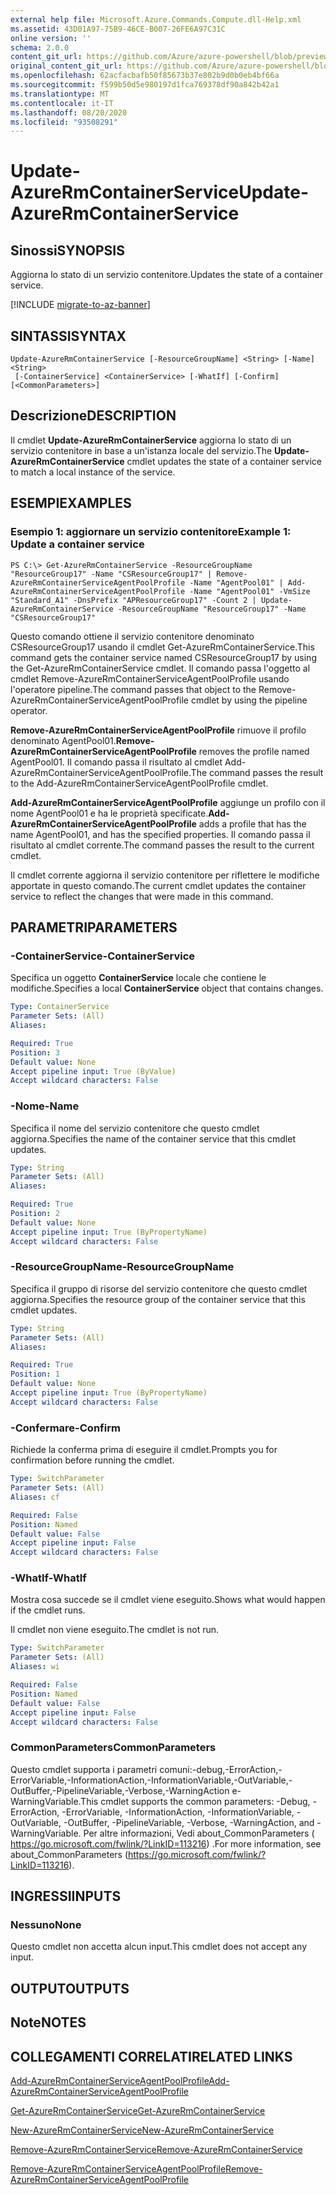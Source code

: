 ```yaml
---
external help file: Microsoft.Azure.Commands.Compute.dll-Help.xml
ms.assetid: 43D01A97-75B9-46CE-B007-26FE6A97C31C
online version: ''
schema: 2.0.0
content_git_url: https://github.com/Azure/azure-powershell/blob/preview/src/ResourceManager/Compute/Stack/Commands.Compute/help/Update-AzureRmContainerService.md
original_content_git_url: https://github.com/Azure/azure-powershell/blob/preview/src/ResourceManager/Compute/Stack/Commands.Compute/help/Update-AzureRmContainerService.md
ms.openlocfilehash: 62acfacbafb50f85673b37e802b9d0b0eb4bf66a
ms.sourcegitcommit: f599b50d5e980197d1fca769378df90a842b42a1
ms.translationtype: MT
ms.contentlocale: it-IT
ms.lasthandoff: 08/20/2020
ms.locfileid: "93508291"
---
```

# <span data-ttu-id="c3beb-101">Update-AzureRmContainerService</span><span class="sxs-lookup"><span data-stu-id="c3beb-101">Update-AzureRmContainerService</span></span>

## <span data-ttu-id="c3beb-102">Sinossi</span><span class="sxs-lookup"><span data-stu-id="c3beb-102">SYNOPSIS</span></span>
<span data-ttu-id="c3beb-103">Aggiorna lo stato di un servizio contenitore.</span><span class="sxs-lookup"><span data-stu-id="c3beb-103">Updates the state of a container service.</span></span>

[!INCLUDE [migrate-to-az-banner](../../includes/migrate-to-az-banner.md)]

## <span data-ttu-id="c3beb-104">SINTASSI</span><span class="sxs-lookup"><span data-stu-id="c3beb-104">SYNTAX</span></span>

```
Update-AzureRmContainerService [-ResourceGroupName] <String> [-Name] <String>
 [-ContainerService] <ContainerService> [-WhatIf] [-Confirm] [<CommonParameters>]
```

## <span data-ttu-id="c3beb-105">Descrizione</span><span class="sxs-lookup"><span data-stu-id="c3beb-105">DESCRIPTION</span></span>
<span data-ttu-id="c3beb-106">Il cmdlet **Update-AzureRmContainerService** aggiorna lo stato di un servizio contenitore in base a un'istanza locale del servizio.</span><span class="sxs-lookup"><span data-stu-id="c3beb-106">The **Update-AzureRmContainerService** cmdlet updates the state of a container service to match a local instance of the service.</span></span>

## <span data-ttu-id="c3beb-107">ESEMPI</span><span class="sxs-lookup"><span data-stu-id="c3beb-107">EXAMPLES</span></span>

### <span data-ttu-id="c3beb-108">Esempio 1: aggiornare un servizio contenitore</span><span class="sxs-lookup"><span data-stu-id="c3beb-108">Example 1: Update a container service</span></span>
```
PS C:\> Get-AzureRmContainerService -ResourceGroupName "ResourceGroup17" -Name "CSResourceGroup17" | Remove-AzureRmContainerServiceAgentPoolProfile -Name "AgentPool01" | Add-AzureRmContainerServiceAgentPoolProfile -Name "AgentPool01" -VmSize "Standard_A1" -DnsPrefix "APResourceGroup17" -Count 2 | Update-AzureRmContainerService -ResourceGroupName "ResourceGroup17" -Name "CSResourceGroup17"
```

<span data-ttu-id="c3beb-109">Questo comando ottiene il servizio contenitore denominato CSResourceGroup17 usando il cmdlet Get-AzureRmContainerService.</span><span class="sxs-lookup"><span data-stu-id="c3beb-109">This command gets the container service named CSResourceGroup17 by using the Get-AzureRmContainerService cmdlet.</span></span>
<span data-ttu-id="c3beb-110">Il comando passa l'oggetto al cmdlet Remove-AzureRmContainerServiceAgentPoolProfile usando l'operatore pipeline.</span><span class="sxs-lookup"><span data-stu-id="c3beb-110">The command passes that object to the Remove-AzureRmContainerServiceAgentPoolProfile cmdlet by using the pipeline operator.</span></span>

<span data-ttu-id="c3beb-111">**Remove-AzureRmContainerServiceAgentPoolProfile** rimuove il profilo denominato AgentPool01.</span><span class="sxs-lookup"><span data-stu-id="c3beb-111">**Remove-AzureRmContainerServiceAgentPoolProfile** removes the profile named AgentPool01.</span></span>
<span data-ttu-id="c3beb-112">Il comando passa il risultato al cmdlet Add-AzureRmContainerServiceAgentPoolProfile.</span><span class="sxs-lookup"><span data-stu-id="c3beb-112">The command passes the result to the Add-AzureRmContainerServiceAgentPoolProfile cmdlet.</span></span>

<span data-ttu-id="c3beb-113">**Add-AzureRmContainerServiceAgentPoolProfile** aggiunge un profilo con il nome AgentPool01 e ha le proprietà specificate.</span><span class="sxs-lookup"><span data-stu-id="c3beb-113">**Add-AzureRmContainerServiceAgentPoolProfile** adds a profile that has the name AgentPool01, and has the specified properties.</span></span>
<span data-ttu-id="c3beb-114">Il comando passa il risultato al cmdlet corrente.</span><span class="sxs-lookup"><span data-stu-id="c3beb-114">The command passes the result to the current cmdlet.</span></span>

<span data-ttu-id="c3beb-115">Il cmdlet corrente aggiorna il servizio contenitore per riflettere le modifiche apportate in questo comando.</span><span class="sxs-lookup"><span data-stu-id="c3beb-115">The current cmdlet updates the container service to reflect the changes that were made in this command.</span></span>

## <span data-ttu-id="c3beb-116">PARAMETRI</span><span class="sxs-lookup"><span data-stu-id="c3beb-116">PARAMETERS</span></span>

### <span data-ttu-id="c3beb-117">-ContainerService</span><span class="sxs-lookup"><span data-stu-id="c3beb-117">-ContainerService</span></span>
<span data-ttu-id="c3beb-118">Specifica un oggetto **ContainerService** locale che contiene le modifiche.</span><span class="sxs-lookup"><span data-stu-id="c3beb-118">Specifies a local **ContainerService** object that contains changes.</span></span>

```yaml
Type: ContainerService
Parameter Sets: (All)
Aliases: 

Required: True
Position: 3
Default value: None
Accept pipeline input: True (ByValue)
Accept wildcard characters: False
```

### <span data-ttu-id="c3beb-119">-Nome</span><span class="sxs-lookup"><span data-stu-id="c3beb-119">-Name</span></span>
<span data-ttu-id="c3beb-120">Specifica il nome del servizio contenitore che questo cmdlet aggiorna.</span><span class="sxs-lookup"><span data-stu-id="c3beb-120">Specifies the name of the container service that this cmdlet updates.</span></span>

```yaml
Type: String
Parameter Sets: (All)
Aliases: 

Required: True
Position: 2
Default value: None
Accept pipeline input: True (ByPropertyName)
Accept wildcard characters: False
```

### <span data-ttu-id="c3beb-121">-ResourceGroupName</span><span class="sxs-lookup"><span data-stu-id="c3beb-121">-ResourceGroupName</span></span>
<span data-ttu-id="c3beb-122">Specifica il gruppo di risorse del servizio contenitore che questo cmdlet aggiorna.</span><span class="sxs-lookup"><span data-stu-id="c3beb-122">Specifies the resource group of the container service that this cmdlet updates.</span></span>

```yaml
Type: String
Parameter Sets: (All)
Aliases: 

Required: True
Position: 1
Default value: None
Accept pipeline input: True (ByPropertyName)
Accept wildcard characters: False
```

### <span data-ttu-id="c3beb-123">-Confermare</span><span class="sxs-lookup"><span data-stu-id="c3beb-123">-Confirm</span></span>
<span data-ttu-id="c3beb-124">Richiede la conferma prima di eseguire il cmdlet.</span><span class="sxs-lookup"><span data-stu-id="c3beb-124">Prompts you for confirmation before running the cmdlet.</span></span>

```yaml
Type: SwitchParameter
Parameter Sets: (All)
Aliases: cf

Required: False
Position: Named
Default value: False
Accept pipeline input: False
Accept wildcard characters: False
```

### <span data-ttu-id="c3beb-125">-WhatIf</span><span class="sxs-lookup"><span data-stu-id="c3beb-125">-WhatIf</span></span>
<span data-ttu-id="c3beb-126">Mostra cosa succede se il cmdlet viene eseguito.</span><span class="sxs-lookup"><span data-stu-id="c3beb-126">Shows what would happen if the cmdlet runs.</span></span>

<span data-ttu-id="c3beb-127">Il cmdlet non viene eseguito.</span><span class="sxs-lookup"><span data-stu-id="c3beb-127">The cmdlet is not run.</span></span>

```yaml
Type: SwitchParameter
Parameter Sets: (All)
Aliases: wi

Required: False
Position: Named
Default value: False
Accept pipeline input: False
Accept wildcard characters: False
```

### <span data-ttu-id="c3beb-128">CommonParameters</span><span class="sxs-lookup"><span data-stu-id="c3beb-128">CommonParameters</span></span>
<span data-ttu-id="c3beb-129">Questo cmdlet supporta i parametri comuni:-debug,-ErrorAction,-ErrorVariable,-InformationAction,-InformationVariable,-OutVariable,-OutBuffer,-PipelineVariable,-Verbose,-WarningAction e-WarningVariable.</span><span class="sxs-lookup"><span data-stu-id="c3beb-129">This cmdlet supports the common parameters: -Debug, -ErrorAction, -ErrorVariable, -InformationAction, -InformationVariable, -OutVariable, -OutBuffer, -PipelineVariable, -Verbose, -WarningAction, and -WarningVariable.</span></span> <span data-ttu-id="c3beb-130">Per altre informazioni, Vedi about_CommonParameters ( https://go.microsoft.com/fwlink/?LinkID=113216) .</span><span class="sxs-lookup"><span data-stu-id="c3beb-130">For more information, see about_CommonParameters (https://go.microsoft.com/fwlink/?LinkID=113216).</span></span>

## <span data-ttu-id="c3beb-131">INGRESSI</span><span class="sxs-lookup"><span data-stu-id="c3beb-131">INPUTS</span></span>

### <span data-ttu-id="c3beb-132">Nessuno</span><span class="sxs-lookup"><span data-stu-id="c3beb-132">None</span></span>
<span data-ttu-id="c3beb-133">Questo cmdlet non accetta alcun input.</span><span class="sxs-lookup"><span data-stu-id="c3beb-133">This cmdlet does not accept any input.</span></span>

## <span data-ttu-id="c3beb-134">OUTPUT</span><span class="sxs-lookup"><span data-stu-id="c3beb-134">OUTPUTS</span></span>

## <span data-ttu-id="c3beb-135">Note</span><span class="sxs-lookup"><span data-stu-id="c3beb-135">NOTES</span></span>

## <span data-ttu-id="c3beb-136">COLLEGAMENTI CORRELATI</span><span class="sxs-lookup"><span data-stu-id="c3beb-136">RELATED LINKS</span></span>

[<span data-ttu-id="c3beb-137">Add-AzureRmContainerServiceAgentPoolProfile</span><span class="sxs-lookup"><span data-stu-id="c3beb-137">Add-AzureRmContainerServiceAgentPoolProfile</span></span>](./Add-AzureRmContainerServiceAgentPoolProfile.md)

[<span data-ttu-id="c3beb-138">Get-AzureRmContainerService</span><span class="sxs-lookup"><span data-stu-id="c3beb-138">Get-AzureRmContainerService</span></span>](./Get-AzureRmContainerService.md)

[<span data-ttu-id="c3beb-139">New-AzureRmContainerService</span><span class="sxs-lookup"><span data-stu-id="c3beb-139">New-AzureRmContainerService</span></span>](./New-AzureRmContainerService.md)

[<span data-ttu-id="c3beb-140">Remove-AzureRmContainerService</span><span class="sxs-lookup"><span data-stu-id="c3beb-140">Remove-AzureRmContainerService</span></span>](./Remove-AzureRmContainerService.md)

[<span data-ttu-id="c3beb-141">Remove-AzureRmContainerServiceAgentPoolProfile</span><span class="sxs-lookup"><span data-stu-id="c3beb-141">Remove-AzureRmContainerServiceAgentPoolProfile</span></span>](./Remove-AzureRmContainerServiceAgentPoolProfile.md)



